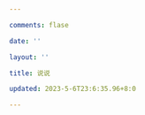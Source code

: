 ```yaml
---

comments: flase

date: ''

layout: ''

title: 说说

updated: 2023-5-6T23:6:35.96+8:0

---
```

<script src="https://unpkg.com/qexo-static@1.5.1/hexo/talks.js"></script>

<link rel="stylesheet" href="https://unpkg.com/qexo-static@1.5.1/hexo/talks.css">

<div id="qexot"></div>

<script>showQexoTalks("qexot", "https;//admin.202271.xyz", 5)</script>
